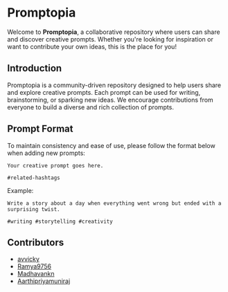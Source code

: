# Promptopia

Welcome to **Promptopia**, a collaborative repository where users can share and discover creative prompts. Whether you're looking for inspiration or want to contribute your own ideas, this is the place for you!

## Introduction

Promptopia is a community-driven repository designed to help users share and explore creative prompts. Each prompt can be used for writing, brainstorming, or sparking new ideas. We encourage contributions from everyone to build a diverse and rich collection of prompts.

## Prompt Format

To maintain consistency and ease of use, please follow the format below when adding new prompts:

```
Your creative prompt goes here.

#related-hashtags
```

Example:

```
Write a story about a day when everything went wrong but ended with a surprising twist.

#writing #storytelling #creativity
```

## Contributors

- [avvicky](https://github.com/avvicky)
- [Ramya9756](https://github.com/Ramya9756)
- [Madhavankn](https://github.com/Madhavankn)
- [Aarthipriyamuniraj](https://github.com/Aarthipriyamuniraj)


